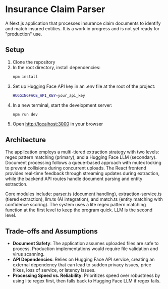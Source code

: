 # Insurance Claim Parser

A Next.js application that processes insurance claim documents to identify and match insured entities.
It is a work in progress and is not yet ready for "production" use.


## Setup

1. Clone the repository
2. In the root directory, install dependencies:
   ```bash
   npm install
   ```
3. Set up Hugging Face API key in an .env file at the root of the project:
   ```bash
   HUGGINGFACE_API_KEY=your_api_key
   ```
4. In a new terminal, start the development server:
   ```bash
   npm run dev
   ```
5. Open [http://localhost:3000](http://localhost:3000) in your browser

## Architecture

The application employs a multi-tiered extraction strategy with two levels: regex pattern matching (primary), and a Hugging Face LLM (secondary). Document processing follows a queue-based approach with mutex locking to prevent collisions during concurrent uploads. The React frontend provides real-time feedback through streaming updates during extraction, while the backend API routes handle document parsing and entity extraction.

Core modules include: parser.ts (document handling), extraction-service.ts (tiered extraction), llm.ts (AI integration), and match.ts (entity matching with confidence scoring). The system uses a lite regex pattern matching function at the first level to keep the program quick. LLM is the second level.

## Trade-offs and Assumptions

- **Document Safety**: The application assumes uploaded files are safe to process. Production implementations would require file validation and virus scanning.
- **API Dependencies**: Relies on Hugging Face API service, creating an external dependency that can lead to sudden privacy issues, price hikes, loss of service, or latency issues.
- **Processing Speed vs. Reliability**: Prioritizes speed over robustness by using lite regex first, then falls back to Hugging Face LLM if regex fails.
